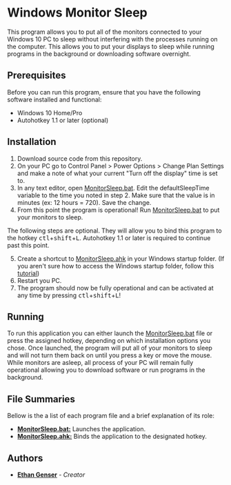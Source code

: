 # Windows Monitor Sleep
This program allows you to put all of the monitors connected to your Windows 10 PC to sleep without interfering with the processes running on the computer. This allows you to put your displays to sleep while running programs in the background or downloading software overnight.

## Prerequisites
Before you can run this program, ensure that you have the following software installed and functional:
* Windows 10 Home/Pro
* Autohotkey 1.1 or later (optional)

## Installation
1. Download source code from this repository.
2. On your PC go to Control Panel > Power Options > Change Plan Settings and make a note of what your current "Turn off the display" time is set to.
3. In any text editor, open [MonitorSleep.bat](MonitorSleep.bat). Edit the defaultSleepTime variable to the time you noted in step 2. Make sure that the value is in minutes (ex: 12 hours = 720). Save the change.
4. From this point the program is operational! Run [MonitorSleep.bat](MonitorSleep.bat) to put your monitors to sleep.

The following steps are optional. They will allow you to bind this program to the hotkey <kbd>ctl</kbd>+<kbd>shift</kbd>+<kbd>L</kbd>. Autohotkey 1.1 or later is required to continue past this point.

5. Create a shortcut to [MonitorSleep.ahk](MonitorSleep.ahk) in your Windows startup folder. (If you aren't sure how to access the Windows startup folder, follow this [tutorial](https://www.thewindowsclub.com/startup-folder-in-windows-8))
6. Restart you PC.
7. The program should now be fully operational and can be activated at any time by pressing <kbd>ctl</kbd>+<kbd>shift</kbd>+<kbd>L</kbd>!

## Running
To run this application you can either launch the [MonitorSleep.bat](MonitorSleep.bat) file or press the assigned hotkey, depending on which installation options you chose. Once launched, the program will put all of your monitors to sleep and will not turn them back on until you press a key or move the mouse. While monitors are asleep, all process of your PC will remain fully operational allowing you to download software or run programs in the background.

## File Summaries

Bellow is the a list of each program file and a brief explanation of its role:

* [__MonitorSleep.bat:__](MonitorSleep.bat) Launches the application.
* [__MonitorSleep.ahk:__](MonitorSleep.ahk) Binds the application to the designated hotkey.

## Authors
* [**Ethan Genser**](https://github.com/Ethan-Genser) - *Creator*
